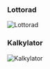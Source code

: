### Lottorad
![Lottorad](https://user-images.githubusercontent.com/97473666/221179211-5dcee050-3944-46f6-84f1-5e9ed826541b.png)

### Kalkylator
![Kalkylator](https://user-images.githubusercontent.com/97473666/221179229-021390ea-aec1-4dec-90f4-60e13641eb64.png)
